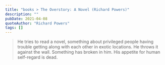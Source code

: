 ```yaml
---
title: "books > The Overstory: A Novel (Richard Powers)"
description: ""
pubDate: 2021-04-08
quoteAuthor: "Richard Powers"
tags: []
---
```


> He tries to read a novel, something about privileged people having trouble getting along with each other in exotic locations. He throws it against the wall. Something has broken in him. His appetite for human self-regard is dead.